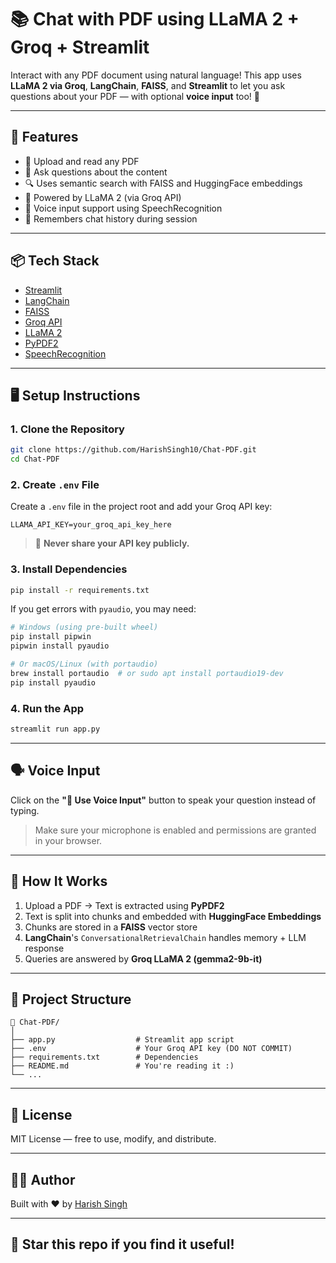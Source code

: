 # 📚 Chat with PDF using LLaMA 2 + Groq + Streamlit

Interact with any PDF document using natural language! This app uses **LLaMA 2 via Groq**, **LangChain**, **FAISS**, and **Streamlit** to let you ask questions about your PDF — with optional **voice input** too! 🎤

---

## 🚀 Features

- 📄 Upload and read any PDF
- 🧠 Ask questions about the content
- 🔍 Uses semantic search with FAISS and HuggingFace embeddings
- 🤖 Powered by LLaMA 2 (via Groq API)
- 💬 Voice input support using SpeechRecognition
- 🔁 Remembers chat history during session

---

## 📦 Tech Stack

- [Streamlit](https://streamlit.io/)
- [LangChain](https://www.langchain.com/)
- [FAISS](https://github.com/facebookresearch/faiss)
- [Groq API](https://console.groq.com/)
- [LLaMA 2](https://ai.meta.com/llama/)
- [PyPDF2](https://pypi.org/project/PyPDF2/)
- [SpeechRecognition](https://pypi.org/project/SpeechRecognition/)

---

## 🖥️ Setup Instructions

### 1. Clone the Repository

```bash
git clone https://github.com/HarishSingh10/Chat-PDF.git
cd Chat-PDF
```

### 2. Create `.env` File

Create a `.env` file in the project root and add your Groq API key:

```env
LLAMA_API_KEY=your_groq_api_key_here
```

> 🔐 **Never share your API key publicly.**

### 3. Install Dependencies

```bash
pip install -r requirements.txt
```

If you get errors with `pyaudio`, you may need:

```bash
# Windows (using pre-built wheel)
pip install pipwin
pipwin install pyaudio

# Or macOS/Linux (with portaudio)
brew install portaudio  # or sudo apt install portaudio19-dev
pip install pyaudio
```

### 4. Run the App

```bash
streamlit run app.py
```

---

## 🗣️ Voice Input

Click on the **"🎤 Use Voice Input"** button to speak your question instead of typing.

> Make sure your microphone is enabled and permissions are granted in your browser.

---

## 🧠 How It Works

1. Upload a PDF → Text is extracted using **PyPDF2**
2. Text is split into chunks and embedded with **HuggingFace Embeddings**
3. Chunks are stored in a **FAISS** vector store
4. **LangChain**'s `ConversationalRetrievalChain` handles memory + LLM response
5. Queries are answered by **Groq LLaMA 2 (gemma2-9b-it)**

---

## 📁 Project Structure

```
📁 Chat-PDF/
│
├── app.py                  # Streamlit app script
├── .env                    # Your Groq API key (DO NOT COMMIT)
├── requirements.txt        # Dependencies
├── README.md               # You're reading it :)
└── ...
```

---

## 📄 License

MIT License — free to use, modify, and distribute.

---

## 🙋‍♂️ Author

Built with ❤️ by [Harish Singh](https://github.com/HarishSingh10)

---

## 🌟 Star this repo if you find it useful!
